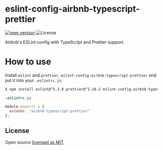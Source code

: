 # eslint-config-airbnb-typescript-prettier

[![npm version][npm-image]][npm-url]
![License][license]

Airbnb's ESLint config with TypeScript and Prettier support.

# How to use
Install `eslint` and `prettier`, `eslint-config-airbnb-typescript-prettier` and put it into your `.eslintrc.js`.

```bash
$ npm install eslint@^5.3.0 prettier@^1.18.2 eslint-config-airbnb-typescript-prettier --save-dev
```

`.eslintrc.js`

```js
module.exports = {
  extends: "airbnb-typescript-prettier"
};
```

## License

Open source [licensed as MIT](https://github.com/toshi-toma/eslint-config-airbnb-typescript-prettier/blob/master/LICENSE).

[npm-image]: https://img.shields.io/npm/v/eslint-config-airbnb-typescript-prettier.svg
[npm-url]: https://npmjs.org/package/eslint-config-airbnb-typescript-prettier
[license]: https://img.shields.io/npm/l/eslint-config-airbnb-typescript-prettier.svg